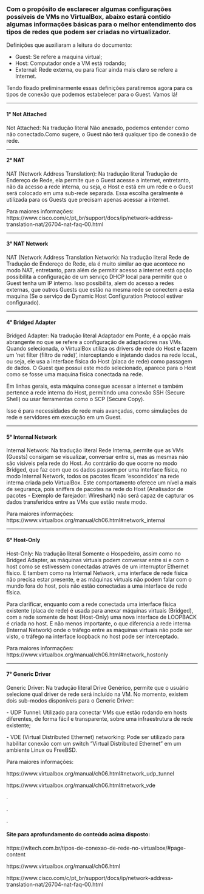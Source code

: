 <h3>Com o propósito de esclarecer algumas configurações possíveis de VMs no VirtualBox, abaixo estará contido algumas informações básicas para o melhor entendimento dos tipos de redes que podem ser criadas no virtualizador.</h1>

Definições que auxiliaram a leitura do documento:

   - Guest: Se refere a maquina virtual;
   - Host: Computador onde a VM está rodando;
   - External: Rede externa, ou para ficar ainda mais claro se refere a Internet.

<p>Tendo fixado preliminarmente essas definições paratiremos agora para os tipos de conexão que podemos estabelecer para o Guest. Vamos lá!<p>


-------------------------------------------------------------------
<h4>1° Not Attached</h4>

   Not Attached: Na tradução literal Não anexado, podemos entender como não conectado.Como sugere, o Guest não terá qualquer tipo de conexão de rede.
   

-------------------------------------------------------------------
<h4>2° NAT</h4>

   <p>NAT (Network Address Translation): Na tradução literal Tradução de Endereço de Rede, ela permite que o Guest acesse a internet, entretanto, não da acesso a rede interna, ou seja, o Host e está em um rede e o Guest será colocado em uma sub-rede separada. Essa escolha geralmente é utilizada para os Guests que precisam apenas acessar a internet.<p>
   <p>Para maiores informações: https://www.cisco.com/c/pt_br/support/docs/ip/network-address-translation-nat/26704-nat-faq-00.html<p>


-------------------------------------------------------------------
<h4>3° NAT Network</h4>

   <p>NAT (Network Address Translation Network): Na tradução literal Rede de Tradução de Endereço de Rede, ela é muito similar ao que acontece no modo NAT, entretanto, para além de permitir acesso a internet está opção possibilita a configuração de um serviço DHCP local para permitir que o Guest tenha um IP interno. Isso possibilita, alem do acesso a redes externas, que outros Guests que estão na mesma rede se conectem a esta maquina (Se o serviço de Dynamic Host Configuration Protocol estiver configurado).<p>
   
    
-------------------------------------------------------------------
<h4>4° Bridged Adapter</h4>

   <p>Bridged Adapter: Na tradução literal Adaptador em Ponte, é a opção mais abrangente no que se refere a configuração de adaptadores nas VMs. Quando selecionada, o VirtualBox utiliza os drivers de rede do Host e fazem um ‘net filter (filtro de rede)’, interceptando e injetando dados na rede locaL, ou seja, ele usa a interface física do Host (placa de rede) como passagem de dados. O Guest que possui este modo selecionado, aparece para o Host como se fosse uma maquina física conectada na rede.<p>
  <p>Em linhas gerais, esta máquina consegue acessar a internet e também pertence a rede interna do Host, permitindo uma conexão SSH (Secure Shell) ou usar ferramentas como o SCP (Secure Copy).<p>
   <p>Isso é para necessidades de rede mais avançadas, como simulações de rede e servidores em execução em um Guest.<p>
   

-------------------------------------------------------------------   
<h4>5° Internal Network</h4>

   <p>Internal Network: Na tradução literal Rede Interna, permite que as VMs (Guests) consigam se visualizar, conversar entre si, mas as mesmas não são visiveis pela rede do Host. Ao contráriio do que ocorre no modo Bridged, que faz com que os dados passem por uma interface física, no modo Internal Network, todos os pacotes ficam ‘escondidos’ na rede interna criada pelo VirtualBox. Este comportamento oferece um nível a mais de segurança, pois sniffers de pacotes na rede do Host (Analisador de pacotes - Exemplo de farejador: Wireshark) não será capaz de capturar os dados transferidos entre as VMs que estão neste modo.<p>
   <p>Para maiores informações: https://www.virtualbox.org/manual/ch06.html#network_internal<p>


-------------------------------------------------------------------   
<h4>6° Host-Only</h4>

   <p>Host-Only: Na tradução literal Somente o Hospedeiro, assim como no Bridged Adapter, as máquinas virtuais podem conversar entre si e com o host como se estivessem conectadas através de um interruptor Ethernet físico. E tambem como na Internal Network, uma interface de rede física não precisa estar presente, e as máquinas virtuais não podem falar com o mundo fora do host, pois não estão conectadas a uma interface de rede física.<p>
   <p>Para clarificar, enquanto com a rede conectada uma interface física existente (placa de rede) é usada para anexar máquinas virtuais (Bridged), com a rede somente de host (Host-Only) uma nova interface de LOOPBACK é criada no host. E não menos importante, o que diferencia a rede interna (Internal Network) onde o tráfego entre as máquinas virtuais não pode ser visto, o tráfego na interface loopback no host pode ser interceptado.<p>
   <p>Para maiores informações: https://www.virtualbox.org/manual/ch06.html#network_hostonly<p>
      
 
-------------------------------------------------------------------   
<h4>7° Generic Driver</h4>

   <p>Generic Driver: Na tradução literal Drive Genérico, permite que o usuário selecione qual driver de rede será incluído na VM. No momento, existem dois sub-modos disponíveis para o Generic Driver:
   </p>- UDP Tunnel: Utilizado para conectar VMs que estão rodando em hosts diferentes, de forma fácil e transparente, sobre uma infraestrutura de rede existente;
   </p>- VDE (Virtual Distributed Ethernet) networking: Pode ser utilizado para habilitar conexão com um switch “Virtual Distributed Ethernet” em um ambiente Linux ou FreeBSD.
   </p>Para maiores informações:
      </p>https://www.virtualbox.org/manual/ch06.html#network_udp_tunnel
      </p>https://www.virtualbox.org/manual/ch06.html#network_vde<p>
      

<p>.</p>.</p>.</p><h4>Site para aprofundamento do conteúdo acima disposto:</h4>
</p>https://wltech.com.br/tipos-de-conexao-de-rede-no-virtualbox/#page-content
</p>https://www.virtualbox.org/manual/ch06.html
</p>https://www.cisco.com/c/pt_br/support/docs/ip/network-address-translation-nat/26704-nat-faq-00.html<p>
